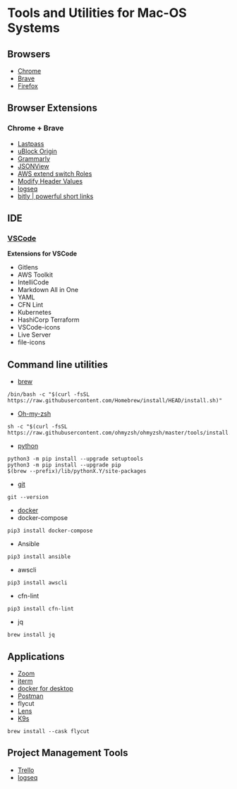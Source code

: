 # Tools and Utilities for Mac-OS Systems

## Browsers
* [Chrome](https://www.google.com/chrome/)
* [Brave](https://brave.com/download/)
* [Firefox](https://www.mozilla.org/en-US/firefox/new/)

## Browser Extensions
### Chrome + Brave
* [Lastpass](https://chrome.google.com/webstore/detail/lastpass-free-password-ma/hdokiejnpimakedhajhdlcegeplioahd)
* [uBlock Origin](https://chrome.google.com/webstore/detail/ublock-origin/cjpalhdlnbpafiamejdnhcphjbkeiagm?hl=en)
* [Grammarly](https://chrome.google.com/webstore/detail/grammarly-for-chrome/kbfnbcaeplbcioakkpcpgfkobkghlhen)
* [JSONView](https://chrome.google.com/webstore/detail/jsonview/chklaanhfefbnpoihckbnefhakgolnmc)
* [AWS extend switch Roles](https://chrome.google.com/webstore/detail/aws-extend-switch-roles/jpmkfafbacpgapdghgdpembnojdlgkdl)
* [Modify Header Values](https://chrome.google.com/webstore/detail/modify-header-value-http/cbdibdfhahmknbkkojljfncpnhmacdek)
* [logseq](https://logseq.com/)
* [bitly | powerful short links](https://chrome.google.com/webstore/detail/bitly-powerful-short-link/iabeihobmhlgpkcgjiloemdbofjbdcic)

## IDE
### [VSCode](https://code.visualstudio.com/docs/setup/mac)
**Extensions for VSCode**  
* Gitlens
* AWS Toolkit
* IntelliCode
* Markdown All in One
* YAML
* CFN Lint
* Kubernetes
* HashiCorp Terraform
* VSCode-icons
* Live Server
* file-icons

## Command line utilities
* [brew](https://brew.sh/)
```
/bin/bash -c "$(curl -fsSL https://raw.githubusercontent.com/Homebrew/install/HEAD/install.sh)"
```
* [Oh-my-zsh](https://github.com/ohmyzsh/ohmyzsh)
```
sh -c "$(curl -fsSL https://raw.githubusercontent.com/ohmyzsh/ohmyzsh/master/tools/install.sh)"
```
* [python](https://docs.brew.sh/Homebrew-and-Python)
```
python3 -m pip install --upgrade setuptools
python3 -m pip install --upgrade pip
$(brew --prefix)/lib/pythonX.Y/site-packages
```
* [git](https://git-scm.com/book/en/v2/Getting-Started-Installing-Git)
```
git --version
```
* [docker](https://docs.docker.com/docker-for-mac/install/)
* docker-compose
```
pip3 install docker-compose
```
* Ansible
```
pip3 install ansible
```
* awscli
```
pip3 install awscli
```
* cfn-lint
```
pip3 install cfn-lint
```
* jq
```
brew install jq
```

## Applications
* [Zoom](https://zoom.us/download)
* [iterm](https://iterm2.com/)
* [docker for desktop](https://docs.docker.com/docker-for-mac/install/)
* [Postman](https://www.postman.com/downloads/)
* flycut
* [Lens](https://k8slens.dev/)
* [K9s](https://k9scli.io/)
```
brew install --cask flycut
```

## Project Management Tools
* [Trello](https://trello.com/en/platforms)
* [logseq](https://logseq.com/)
